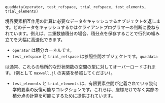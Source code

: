 ```
quaddata(operator, test_refspace, trial_refspace, test_elements, trial_elements)
```

境界要素相互作用の計算に必要なデータをキャッシュするオブジェクトを返します。どのデータをキャッシュするかはクライアントプログラマーの判断に委ねられています。例えば、二重数値積分の場合、積分点を保存することで行列の組み立てを大幅に高速化できます。

  * `operator` は積分カーネルです。
  * `test_refspace` と `trial_refspace` は参照空間オブジェクトです。`quaddata`

は通常、これらの局所的な形状関数の空間の型に対してオーバーロードされます。（例として `maxwell.jl` の実装を参照してください）。

  * `test_elements` と `trial_elements` は、有限要素空間が定義されている幾何学的要素の反復可能なコレクションです。これらは、座標だけでなく実際の積分点の計算を可能にするために提供されています。
